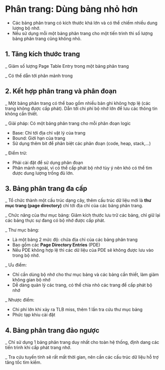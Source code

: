# Phân trang: Dùng bảng nhỏ hơn

* Các bảng phân trang có kích thước khá lớn và có thể chiếm nhiều dung lượng bộ nhớ.
* Nếu sử dụng mỗi một bảng phân trang cho một tiến trình thì số lượng bảng phân trang cũng không nhỏ.

## 1. Tăng kích thước trang

\_ Giảm số lượng Page Table Entry trong một bảng phân trang

\_ Có thể dẫn tới phân mảnh trong

## 2. Kết hợp phân trang và phân đoạn

\_ Một bảng phân trang có thể bao gồm nhiều bản ghi không hợp lệ \(các trang không được cấp phát\). Dẫn tới chi phí bộ nhớ lớn để lưu các thông tin không cần thiết.

\_ Giải pháp: Có một bảng phân trang cho mỗi phân đoạn logic

* Base: Chỉ tới địa chỉ vật lý của trang
* Bound: Giới hạn của trang
* Sử dụng thêm bit để phân biệt các phân đoạn \(code, heap, stack,...\)

\_ Điểm trừ:

* Phải cài đặt để sử dụng phân đoạn
* Phân mảnh ngoài, vì có thể cấp phát bộ nhớ tùy ý nên khó có thể tìm được dung lượng trống đủ lớn.

## 3. Bảng phân trang đa cấp

\_ Tổ chức thành một cấu trúc dạng cây, thêm cấu trúc dữ liệu mới là **thư mục trang \(page directory\)** chỉ tới địa chỉ của các bảng phân trang.

\_ Chức năng của thư mục bảng: Giảm kích thước lưu trữ các bảng, chỉ giữ lại các bảng thực sự đang có bộ nhớ được cấp phát.

\_ Thư mục bảng:

* Là một bảng 2 mức độ: chứa địa chỉ của các bảng phân trang
* Bao gồm các **Page Directory Entries** \(PDE\)
* Nếu PDE không hợp lệ thì các dữ liệu của PDE sẽ không được lưu vào trong bộ nhớ.

\_ Ưu điểm:

* Chỉ cần dùng bộ nhớ cho thư mục bảng và các bảng cần thiết, làm giảm không gian bộ nhớ
* Dễ dàng quản lý các trang, có thể chia nhỏ các trang để cấp phát bộ nhớ

\_ Nhược điểm:

* Chi phí lớn khi xảy ra TLB miss, thêm 1 lần tra cứu thư mục bảng
* Phức tạp khiu cài đặt

## 4. Bảng phân trang đảo ngược

\_ Chỉ sử dụng 1 bảng phân trang duy nhất cho toàn hệ thống, định dang các tiến trình khi cấp phát trang nhớ.

\_ Tra cứu tuyến tính sẽ rất mất thời gian, nên cần các cấu trúc dữ liệu hỗ trợ tăng tốc tìm kiếm.

